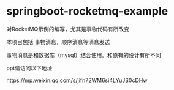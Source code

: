 # springboot-rocketmq-example
对RocketMQ示例的编写，尤其是事物代码有所改变

本项目包括 事物消息，顺序消息等消息发送

事物消息是和数据库（mysql）结合使用。和原有的设计有所不同

ppt请访问以下地址

https://mp.weixin.qq.com/s/jifn72WM6si4LYuJS0cDHw


